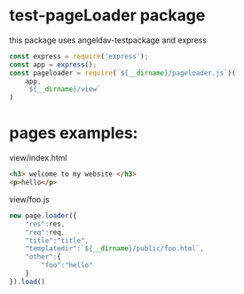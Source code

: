 # test-pageLoader package
this package uses angeldav-testpackage and express

```javascript
const express = require('express');
const app = express();
const pageloader = require(`${__dirname}/pageloader.js`)(
    app,
    `${__dirname}/view`
)
```

# pages examples:

view/index.html
```html
<h3> welcome to my website </h3>
<p>hello</p>
```

view/foo.js
```javascript
new page.loader({
    "res":res,
    "req":req,
    "title":"title",
    "templatedir":`${__dirname}/public/foo.html`,
    "other":{
        "foo":"hello"
    }
}).load()
```
